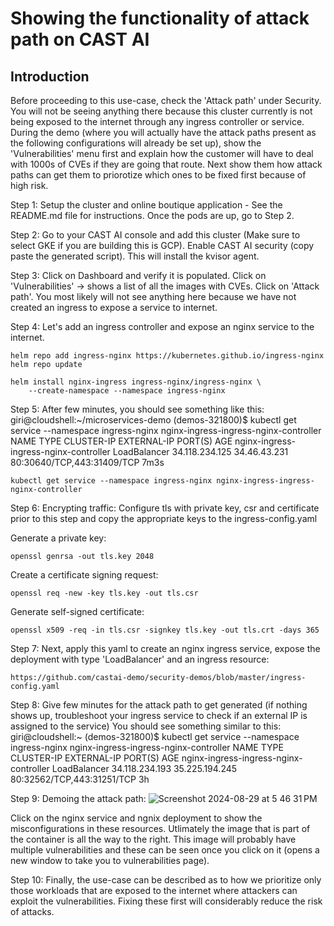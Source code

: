 # Showing the functionality of attack path on CAST AI

## Introduction
Before proceeding to this use-case, check the 'Attack path' under Security. 
You will not be seeing anything there because this cluster currently is not being exposed to the internet through any ingress controller or service.
During the demo (where you will actually have the attack paths present as the following configurations will already be set up), show the 
'Vulnerabilities' menu first and explain how the customer will have to deal with 1000s of CVEs if they are going that route.
Next show them how attack paths can get them to priorotize which ones to be fixed first because of high risk.

Step 1: Setup the cluster and online boutique application - See the README.md file for instructions. Once the pods are up, go to Step 2.

Step 2: Go to your CAST AI console and add this cluster (Make sure to select GKE if you are building this is GCP). 
        Enable CAST AI security (copy paste the generated script). This will install the kvisor agent.

Step 3: Click on Dashboard and verify it is populated. Click on 'Vulnerabilities' -> shows a list of all the images with CVEs. 
        Click on 'Attack path'. You most likely will not see anything here because we have not created an ingress to expose a service to internet.
        
Step 4: Let's add an ingress controller and expose an nginx service to the internet.

```
helm repo add ingress-nginx https://kubernetes.github.io/ingress-nginx
helm repo update
```

```
helm install nginx-ingress ingress-nginx/ingress-nginx \
    --create-namespace --namespace ingress-nginx
```
Step 5: 
After few minutes, you should see something like this:
giri@cloudshell:~/microservices-demo (demos-321800)$ kubectl get service --namespace ingress-nginx nginx-ingress-ingress-nginx-controller
NAME                                     TYPE           CLUSTER-IP       EXTERNAL-IP    PORT(S)                      AGE
nginx-ingress-ingress-nginx-controller   LoadBalancer   34.118.234.125   34.46.43.231   80:30640/TCP,443:31409/TCP   7m3s

```
kubectl get service --namespace ingress-nginx nginx-ingress-ingress-nginx-controller
```
Step 6:
Encrypting traffic:
Configure tls with private key, csr and certificate prior to this step and copy the appropriate keys to the ingress-config.yaml 

Generate a private key:
```
openssl genrsa -out tls.key 2048
```

Create a certificate signing request:
```
openssl req -new -key tls.key -out tls.csr
```

Generate self-signed certificate:
```
openssl x509 -req -in tls.csr -signkey tls.key -out tls.crt -days 365
```
Step 7: 
Next, apply this yaml to create an nginx ingress service, expose the deployment with type 'LoadBalancer' and an ingress resource:
```
https://github.com/castai-demo/security-demos/blob/master/ingress-config.yaml
```
Step 8: Give few minutes for the attack path to get generated (if nothing shows up, troubleshoot your ingress service to check if an external IP is assigned to the service)
        You should see something similar to this:
        giri@cloudshell:~ (demos-321800)$ kubectl get service --namespace ingress-nginx nginx-ingress-ingress-nginx-controller
NAME                                     TYPE           CLUSTER-IP       EXTERNAL-IP      PORT(S)                      AGE
nginx-ingress-ingress-nginx-controller   LoadBalancer   34.118.234.193   35.225.194.245   80:32562/TCP,443:31251/TCP   3h

Step 9: Demoing the attack path:
        ![Screenshot 2024-08-29 at 5 46 31 PM](https://github.com/user-attachments/assets/642940dd-3fb3-4a96-a5dc-89349e97d6bd)

Click on the nginx service and ngnix deployment to show the misconfigurations in these resources.
Utlimately the image that is part of the container is all the way to the right. 
This image will probably have multiple vulnerabilities and these can be seen once you click on it (opens a new window to take you to vulnerabilities page).

Step 10: Finally, the use-case can be described as to how we prioritize only those workloads that are exposed to the internet 
         where attackers can exploit the vulnerabilities. Fixing these first will considerably reduce the risk of attacks.


